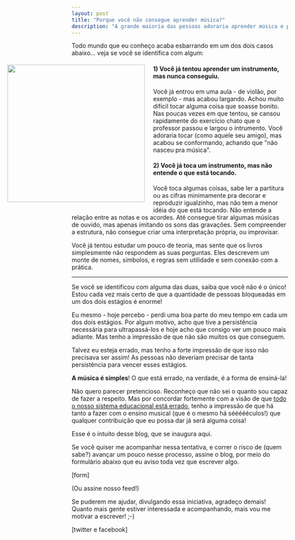 ```yaml
---
layout: post
title: "Porque você não consegue aprender música?"
description: "A grande maioria das pessoas adoraria aprender música e poder tocar um instrumento. Quase todas já iniciaram algum processo de aprendizado, mas acabaram desistindo. Porque aprender música parece tão difícil?"
---
```


Todo mundo que eu conheço acaba esbarrando em um dos dois casos abaixo... veja se você se identifica com algum:

<a href="http://www.flickr.com/photos/guy_on_the_streets/3034517059/" target="_blank">
  <img src="http://farm4.staticflickr.com/3228/3034517059_6b9bd1f87e_z.jpg" style='float:left; width:320px; margin: 5px 20px 20px -150px' />
</a>

#### 1) Você já tentou aprender um instrumento, mas nunca conseguiu.

  Você já entrou em uma aula - de violão, por exemplo - mas acabou largando. Achou muito difícil tocar alguma coisa que soasse bonito. Nas poucas vezes em que tentou, se cansou rapidamente do exercício chato que o professor passou e largou o intrumento. Você adoraria tocar (como aquele seu amigo), mas acabou se conformando, achando que "não nasceu pra música".

#### 2) Você já toca um instrumento, mas não entende o que está tocando.

  Você toca algumas coisas, sabe ler a partitura ou as cifras minimamente pra decorar e reproduzir igualzinho, mas não tem a menor idéia do que está tocando. Não entende a relação entre as notas e os acordes. Até consegue tirar algumas músicas de ouvido, mas apenas imitando os sons das gravações. Sem compreender a estrutura, não consegue criar uma interpretação própria, ou improvisar.
  
  Você já tentou estudar um pouco de teoria, mas sente que os livros simplesmente não respondem as suas perguntas. Eles descrevem um monte de nomes, símbolos, e regras sem utilidade e sem conexão com a prática.
  
***

  Se você se identificou com alguma das duas, saiba que você não é o único! Estou cada vez mais certo de que a quantidade de pessoas bloqueadas em um dos dois estágios é enorme! 
  
  Eu mesmo - hoje percebo - perdi uma boa parte do meu tempo em cada um dos dois estágios. Por algum motivo, acho que tive a persistência necessária para ultrapassá-los e hoje acho que consigo ver um pouco mais adiante. Mas tenho a impressão de que não são muitos os que conseguem.

  Talvez eu esteja errado, mas tenho a forte impressão de que isso não precisava ser assim! As pessoas não deveriam precisar de tanta persistência para vencer esses estágios.
  
  **A música é simples**! O que está errado, na verdade, é a forma de ensiná-la!
  
  Não quero parecer pretencioso. Reconheço que não sei o quanto sou capaz de fazer a respeito. Mas por concordar fortemente com a visão de que [todo o nosso sistema educacional está errado](http://www.sethgodin.com/sg/docs/stopstealingdreamsscreen.pdf), tenho a impressão de que há tanto a fazer com o ensino musical (que é o mesmo há séééééculos!) que qualquer contribuição que eu possa dar já será alguma coisa!
  
  Esse é o intuito desse blog, que se inaugura aqui.
  
  Se você quiser me acompanhar nessa tentativa, e correr o risco de (quem sabe?) avançar um pouco nesse processo, assine o blog, por meio do formulário abaixo que eu aviso toda vez que escrever algo.
  
  [form]
  
  (Ou assine nosso feed!)
  
  Se puderem me ajudar, divulgando essa iniciativa, agradeço demais! Quanto mais gente estiver interessada e acompanhando, mais vou me motivar a escrever! ;-)
  
  [twitter e facebook]
  
  
  
  
  
  
  
  
  
  
  
  
  
  
  
  
  